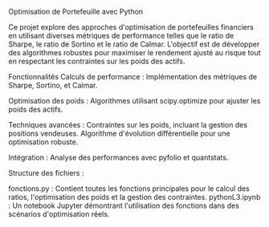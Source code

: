 Optimisation de Portefeuille avec Python

Ce projet explore des approches d'optimisation de portefeuilles financiers en utilisant diverses métriques de performance telles que le ratio de Sharpe, le ratio de Sortino et le ratio de Calmar. L'objectif est de développer des algorithmes robustes pour maximiser le rendement ajusté au risque tout en respectant les contraintes sur les poids des actifs.

Fonctionnalités
Calculs de performance : Implémentation des métriques de Sharpe, Sortino, et Calmar.

Optimisation des poids : Algorithmes utilisant scipy.optimize pour ajuster les poids des actifs.

Techniques avancées : Contraintes sur les poids, incluant la gestion des positions vendeuses. Algorithme d'évolution différentielle pour une optimisation robuste.

Intégration : Analyse des performances avec pyfolio et quantstats.

Structure des fichiers :

fonctions.py : Contient toutes les fonctions principales pour le calcul des ratios, l'optimisation des poids et la gestion des contraintes.
pythonL3.ipynb : Un notebook Jupyter démontrant l'utilisation des fonctions dans des scénarios d'optimisation réels.
